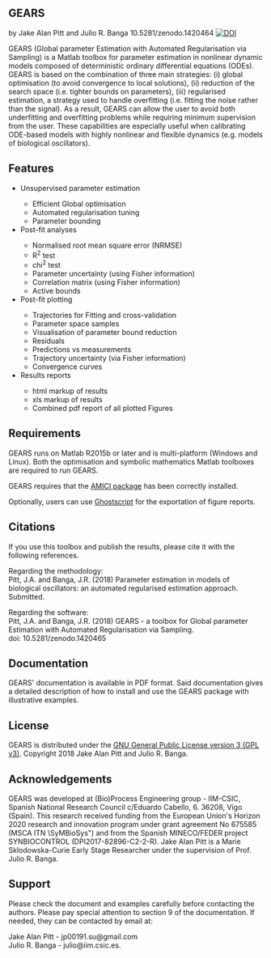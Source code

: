 ## GEARS
by Jake Alan Pitt and Julio R. Banga
10.5281/zenodo.1420464
<a href="https://doi.org/10.5281/zenodo.1420464"><img src="https://zenodo.org/badge/DOI/10.5281/zenodo.1420465.svg" alt="DOI"></a>

GEARS (Global parameter Estimation with Automated Regularisation via Sampling) is a Matlab toolbox for parameter estimation in nonlinear dynamic models composed of deterministic ordinary differential equations (ODEs). GEARS is based on the combination of three main strategies: (i) global optimisation (to avoid convergence to local solutions), (ii) reduction of the search space (i.e. tighter bounds on parameters), (iii) regularised estimation, a strategy used to handle overfitting (i.e. fitting the noise rather than the signal). As a result, GEARS can allow the user to avoid both underfitting and overfitting problems while requiring minimum supervision from the user. These capabilities are especially useful when calibrating ODE-based models with highly nonlinear and flexible dynamics (e.g. models of biological oscillators).

## Features

<ul>
<li>Unsupervised parameter estimation </li>
<ul>
<li>Efficient Global optimisation</li>
<li>Automated regularisation tuning</li>
<li>Parameter bounding</li>
</ul>
<li>Post-fit analyses</li>
<ul>
<li>Normalised root mean square error (NRMSE)</li>
<li>R<sup>2</sup> test</li>
<li>chi<sup>2</sup> test</li>
<li>Parameter uncertainty (using Fisher information)</li>
<li>Correlation matrix (using Fisher information)</li>
<li>Active bounds</li>
</ul>
<li>Post-fit plotting</li>
<ul>
<li>Trajectories for Fitting and cross-validation</li>
<li>Parameter space samples</li>
<li>Visualisation of parameter bound reduction</li>
<li>Residuals</li>
<li>Predictions vs measurements</li>
<li>Trajectory uncertainty (via Fisher information)</li>
<li>Convergence curves</li>
</ul>
<li>Results reports</li>
<ul>
<li>html markup of results</li>
<li>xls markup of results</li>
<li>Combined pdf report of all plotted Figures</li>
</ul>
</ul>

## Requirements

<p> GEARS runs on Matlab R2015b or later and is multi-platform (Windows and Linux). Both the optimisation and symbolic mathematics Matlab toolboxes are required to run GEARS. </p>

<p>GEARS requires that the <a href="http://icb-dcm.github.io/AMICI/">AMICI package</a> has been correctly installed.</p>

<p>Optionally, users can use <a href="https://www.ghostscript.com">Ghostscript</a> for the exportation of figure reports.</p>

## Citations 

<p>If you use this toolbox and publish the results, please cite it with the following references.</p>

<p> Regarding the methodology: <br>
Pitt, J.A. and Banga, J.R. (2018) Parameter estimation in models of biological oscillators:
an automated regularised estimation approach. Submitted. </p>

<p> Regarding the software:<br>
Pitt, J.A. and Banga, J.R. (2018) GEARS - a toolbox for Global parameter Estimation
with Automated Regularisation via Sampling. <br>
doi: 10.5281/zenodo.1420465</p>

## Documentation

GEARS' documentation is available in PDF format. Said documentation gives a detailed description of how to install and use the GEARS package with illustrative examples.

## License 

GEARS is distributed under the  <a href="http://www.gnu.org/licenses/gpl.html">GNU General Public License version 3 (GPL v3)</a>. Copyright 2018 Jake Alan Pitt and Julio R. Banga.

## Acknowledgements 

GEARS was developed at (Bio)Process Engineering group - IIM-CSIC, Spanish National Research Council c/Eduardo Cabello, 6. 36208, Vigo (Spain). This research received funding from the European Union's Horizon 2020 research and
innovation program under grant agreement No 675585 (MSCA ITN \SyMBioSys") and
from the Spanish MINECO/FEDER project SYNBIOCONTROL (DPI2017-82896-C2-2-R). Jake Alan Pitt is a Marie Sklodowska-Curie Early Stage Researcher under the supervision of Prof. Julio R. Banga.

## Support

<p> Please check the document and examples carefully before contacting the authors. Please
pay special attention to section 9 of the documentation. If needed, they can be contacted by
email at: </p>
Jake Alan Pitt - jp00191.su@gmail.com <br>
Julio R. Banga - julio@iim.csic.es.
